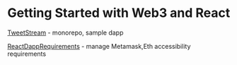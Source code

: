 # Getting Started with Web3 and React

[TweetStream](https://github.com/rdinicut/tweet-stream) - monorepo, sample dapp

[ReactDappRequirements](https://github.com/centrifuge/react-dapp-requirements) - manage Metamask,Eth accessibility requirements 
